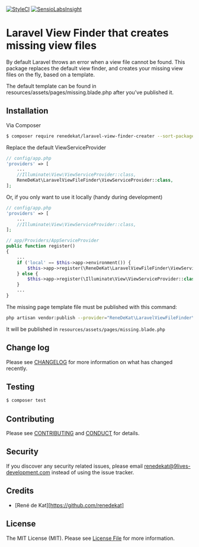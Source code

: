 
[![StyleCI](https://styleci.io/repos/79127109/shield?branch=master)](https://styleci.io/repos/79127109)
[![SensioLabsInsight](https://insight.sensiolabs.com/projects/a531fbe1-9636-4ced-bd3d-1144c712540f/mini.png)](https://insight.sensiolabs.com/projects/a531fbe1-9636-4ced-bd3d-1144c712540f)

# Laravel View Finder that creates missing view files


By default Laravel throws an error when a view file cannot be found. This package replaces the default view finder,
and creates your missing view files on the fly, based on a template.

The default template can be found in resources/assets/pages/missing.blade.php after you've published it.


## Installation

Via Composer

``` bash
$ composer require renedekat/laravel-view-finder-creater --sort-packages
```

Replace the default ViewServiceProvider 

```php
// config/app.php
'providers' => [
	...
	//Illuminate\View\ViewServiceProvider::class,
	ReneDeKat\LaravelViewFileFinder\ViewServiceProvider::class,
];
``` 

Or, if you only want to use it locally (handy during development)

```php
// config/app.php
'providers' => [
	...
	//Illuminate\View\ViewServiceProvider::class,
];
```

```php
// app/Providers/AppServiceProvider
public function register()
{
    ...
    if ('local' == $this->app->environment()) {
        $this->app->register(\ReneDeKat\LaravelViewFileFinder\ViewServiceProvider::class);
    } else {
        $this->app->register(\Illuminate\View\ViewServiceProvider::class);
    }
    ...
}
```

The missing page template file must be published with this command:

```bash
php artisan vendor:publish --provider="ReneDeKat\LaravelViewFileFinder\ViewServiceProvider" --tag="assets"
```

It will be published in `resources/assets/pages/missing.blade.php`


## Change log

Please see [CHANGELOG](CHANGELOG.md) for more information on what has changed recently.

## Testing

``` bash
$ composer test
```

## Contributing

Please see [CONTRIBUTING](CONTRIBUTING.md) and [CONDUCT](CONDUCT.md) for details.

## Security

If you discover any security related issues, please email renedekat@9lives-development.com instead of using the issue tracker.

## Credits

- [René de Kat][https://github.com/renedekat]

## License

The MIT License (MIT). Please see [License File](LICENSE.md) for more information.
